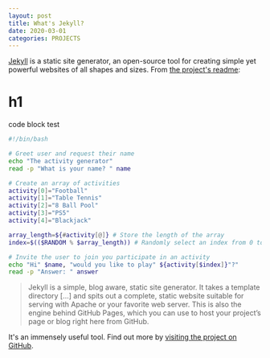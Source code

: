 ```yaml
---
layout: post
title: What's Jekyll?
date: 2020-03-01
categories: PROJECTS
---
```


[Jekyll](https://jekyllrb.com) is a static site generator, an open-source tool for creating simple yet powerful websites of all shapes and sizes. From [the project's readme](https://github.com/jekyll/jekyll/blob/master/README.markdown):

# h1
code block test
```sh
#!/bin/bash

# Greet user and request their name
echo "The activity generator"
read -p "What is your name? " name

# Create an array of activities
activity[0]="Football"
activity[1]="Table Tennis"
activity[2]="8 Ball Pool"
activity[3]="PS5"
activity[4]="Blackjack"

array_length=${#activity[@]} # Store the length of the array
index=$(($RANDOM % $array_length)) # Randomly select an index from 0 to array_length

# Invite the user to join you participate in an activity
echo "Hi" $name, "would you like to play" ${activity[$index]}"?"
read -p "Answer: " answer
```

> Jekyll is a simple, blog aware, static site generator. It takes a template directory [...] and spits out a complete, static website suitable for serving with Apache or your favorite web server. This is also the engine behind GitHub Pages, which you can use to host your project’s page or blog right here from GitHub.

It's an immensely useful tool. Find out more by [visiting the project on GitHub](https://github.com/jekyll/jekyll).
